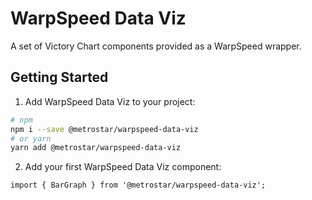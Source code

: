 # WarpSpeed Data Viz

A set of Victory Chart components provided as a WarpSpeed wrapper.

## Getting Started

1. Add WarpSpeed Data Viz to your project:

```sh
# npm
npm i --save @metrostar/warpspeed-data-viz
# or yarn
yarn add @metrostar/warpspeed-data-viz
```

2. Add your first WarpSpeed Data Viz component:

```tsx
import { BarGraph } from '@metrostar/warpspeed-data-viz';
```
